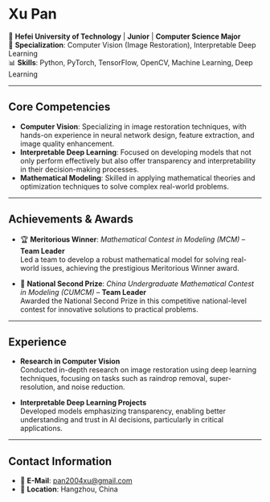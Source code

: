 # **Xu Pan**

📍 **Hefei University of Technology** | **Junior** | **Computer Science Major**  
👀 **Specialization**: Computer Vision (Image Restoration), Interpretable Deep Learning  
📊 **Skills**: Python, PyTorch, TensorFlow, OpenCV, Machine Learning, Deep Learning

---

## **Core Competencies**

- **Computer Vision**: Specializing in image restoration techniques, with hands-on experience in neural network design, feature extraction, and image quality enhancement.
- **Interpretable Deep Learning**: Focused on developing models that not only perform effectively but also offer transparency and interpretability in their decision-making processes.
- **Mathematical Modeling**: Skilled in applying mathematical theories and optimization techniques to solve complex real-world problems.

---

## **Achievements & Awards**

- 🏆 **Meritorious Winner**: *Mathematical Contest in Modeling (MCM)* – **Team Leader**  
  Led a team to develop a robust mathematical model for solving real-world issues, achieving the prestigious Meritorious Winner award.

- 🥈 **National Second Prize**: *China Undergraduate Mathematical Contest in Modeling (CUMCM)* – **Team Leader**  
  Awarded the National Second Prize in this competitive national-level contest for innovative solutions to practical problems.

---

## **Experience**

- **Research in Computer Vision**  
  Conducted in-depth research on image restoration using deep learning techniques, focusing on tasks such as raindrop removal, super-resolution, and noise reduction.

- **Interpretable Deep Learning Projects**  
  Developed models emphasizing transparency, enabling better understanding and trust in AI decisions, particularly in critical applications.

---

## **Contact Information**

- 📧 **E-Mail**: [pan2004xu@gmail.com](mailto:pan2004xu@gmail.com)  
- 📍 **Location**: Hangzhou, China
